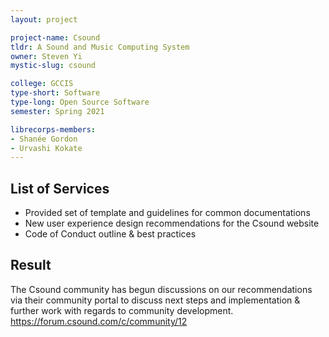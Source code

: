 ```yaml
---
layout: project

project-name: Csound
tldr: A Sound and Music Computing System
owner: Steven Yi
mystic-slug: csound

college: GCCIS 
type-short: Software
type-long: Open Source Software
semester: Spring 2021

librecorps-members:
- Shanée Gordon
- Urvashi Kokate
---
```


## List of Services
- Provided set of template and guidelines for common documentations
- New user experience design recommendations for the Csound website
- Code of Conduct outline & best practices

## Result

The Csound community has begun discussions on our recommendations via their community portal to discuss next steps and implementation & further work with regards to community development. https://forum.csound.com/c/community/12
